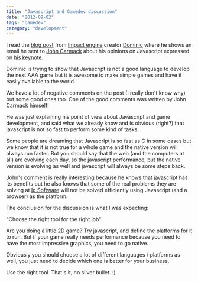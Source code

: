 ```yaml
---
title: "Javascript and Gamedev discussion"
date: "2012-09-02"
tags: "gamedev"
category: "development"
---
```


I read the [blog post](http://www.phoboslab.org/log/2012/08/letter-to-john-carmack)
from [Impact engine](http://impactjs.com) creator 
[Dominic](http://www.phoboslab.org/) where he shows an email he sent to 
[John Carmack](http://twitter.com/ID_AA_Carmack)
about his opinions on Javascript expressed on 
[his keynote](http://www.youtube.com/watch?v=wt-iVFxgFWk).

Dominic is trying to show that Javascript is not a good language
to develop the next AAA game but it is awesome to make simple
games and have it easily available to the world.

We have a lot of negative comments on the post (I really don't
know why) but some good ones too. One of the good comments was
written by John Carmack himself!

He was just explaining his point of view about Javascript and game
development, and said what we already know and is obvious (right?)
that javascript is not so fast to perform some kind of tasks.

Some people are dreaming that Javascript is so fast as C in some
cases but we know that it is not true for a whole game and the
native version will always run faster. But you should say that the 
web (and the computers at all) are evolving each day, so the javascript
performance, but the native version is evolving as well and javascript
will always be some steps back.

John's comment is really interesting because he knows that javascript
has its benefits but he also knows that some of the real problems they 
are solving at [Id Software](http://idsoftware.com)
will not be solved efficiently using Javascript (and a browser)
as the platform.

The conclusion for the discussion is what I was expecting:

"Choose the right tool for the right job"

Are you doing a little 2D game? Try javascript, 
and define the platforms for it to run. But if your game really needs 
performance because you need to have the most impressive graphics,
you need to go native.

Obviously you should choose a lot of different languages / platforms as
well, you just need to decide which one is better for your business.

Use the right tool. That's it, no silver bullet. :)
